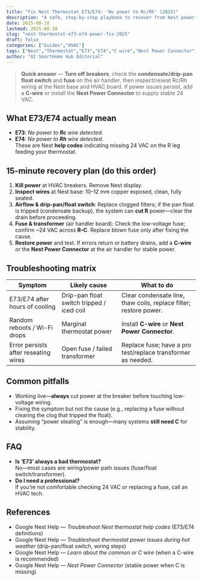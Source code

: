 ```yaml
---
title: "Fix Nest Thermostat E73/E74: 'No power to Rc/Rh' (2025)"
description: "A safe, step-by-step playbook to recover from Nest power errors: breakers, drip-pan float switch, wiring inspection, fuse/transformer checks, and when to add a C-wire or the Nest Power Connector."
date: 2025-08-10
lastmod: 2025-08-10
slug: "nest-thermostat-e73-e74-power-fix-2025"
draft: false
categories: ["Guides","HVAC"]
tags: ["Nest","Thermostat","E73","E74","C wire","Nest Power Connector","Rc","Rh"]
author: "AI SmartHome Hub Editorial"
---
```


> **Quick answer** — **Turn off breakers**, check the **condensate/drip-pan float switch** and **fuse** on the air handler, then inspect/reseat Rc/Rh wiring at the Nest base and HVAC board. If power issues persist, add a **C-wire** or install the **Nest Power Connector** to supply stable 24 VAC.

## What E73/E74 actually mean
- **E73**: *No power to **Rc** wire detected*.  
- **E74**: *No power to **Rh** wire detected*.  
These are Nest **help codes** indicating missing 24 VAC on the R leg feeding your thermostat.

## 15-minute recovery plan (do this order)
1. **Kill power** at HVAC breakers. Remove Nest display.  
2. **Inspect wires** at Nest base: 10–12 mm copper exposed, clean, fully seated.  
3. **Airflow & drip-pan/float switch**: Replace clogged filters; if the pan float is tripped (condensate backup), the system can **cut R** power—clear the drain before proceeding.  
4. **Fuse & transformer** (air handler board): Check the low-voltage fuse; confirm ~24 VAC across **R–C**. Replace blown fuse only after fixing the cause.  
5. **Restore power** and test. If errors return or battery drains, add a **C-wire** or the **Nest Power Connector** at the air handler for stable power.

## Troubleshooting matrix
| Symptom                              | Likely cause                              | What to do                                                   |
| ------------------------------------ | ----------------------------------------- | ------------------------------------------------------------ |
| E73/E74 after hours of cooling       | Drip-pan float switch tripped / iced coil | Clear condensate line, thaw coils, replace filter; restore power. |
| Random reboots / Wi-Fi drops         | Marginal thermostat power                 | Install **C-wire** or **Nest Power Connector**.              |
| Error persists after reseating wires | Open fuse / failed transformer            | Replace fuse; have a pro test/replace transformer as needed. |

## Common pitfalls
- Working live—**always** cut power at the breaker before touching low-voltage wiring.  
- Fixing the symptom but not the cause (e.g., replacing a fuse without clearing the clog that tripped the float).  
- Assuming “power stealing” is enough—many systems **still need C** for stability.

## FAQ
- **Is ‘E73’ always a bad thermostat?**  
  No—most cases are wiring/power path issues (fuse/float switch/transformer).  
- **Do I need a professional?**  
  If you’re not comfortable checking 24 VAC or replacing a fuse, call an HVAC tech.

## References
- Google Nest Help — *Troubleshoot Nest thermostat help codes* (E73/E74 definitions)  
- Google Nest Help — *Troubleshoot thermostat power issues during hot weather* (drip-pan/float switch, wiring steps)  
- Google Nest Help — *Learn about the common or C wire* (when a C-wire is recommended)  
- Google Nest Help — *Nest Power Connector* (stable power when C is missing)